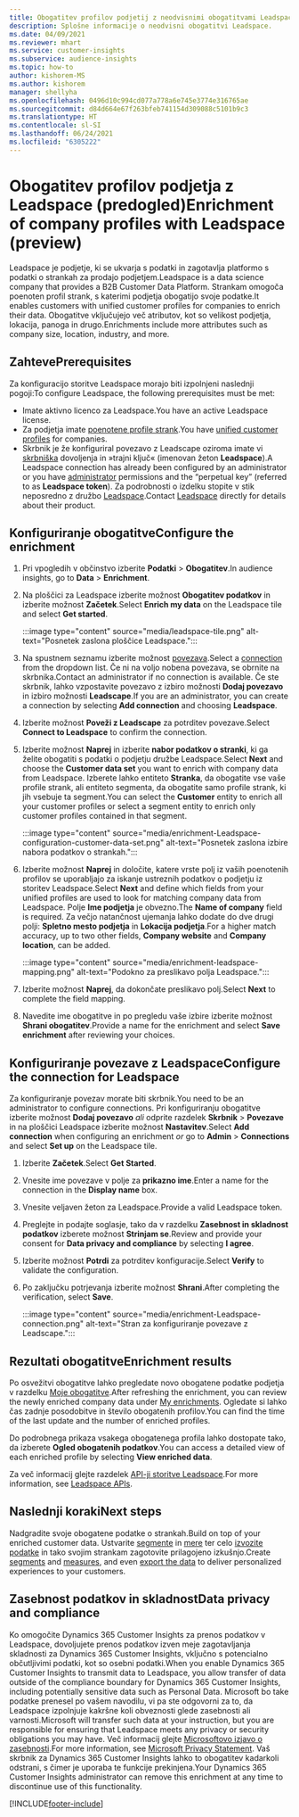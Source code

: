 ```yaml
---
title: Obogatitev profilov podjetij z neodvisnimi obogatitvami Leadspace
description: Splošne informacije o neodvisni obogatitvi Leadspace.
ms.date: 04/09/2021
ms.reviewer: mhart
ms.service: customer-insights
ms.subservice: audience-insights
ms.topic: how-to
author: kishorem-MS
ms.author: kishorem
manager: shellyha
ms.openlocfilehash: 0496d10c994cd077a778a6e745e3774e316765ae
ms.sourcegitcommit: d84d664e67f263bfeb741154d309088c5101b9c3
ms.translationtype: HT
ms.contentlocale: sl-SI
ms.lasthandoff: 06/24/2021
ms.locfileid: "6305222"
---
```

# <a name="enrichment-of-company-profiles-with-leadspace-preview"></a><span data-ttu-id="d1092-103">Obogatitev profilov podjetja z Leadspace (predogled)</span><span class="sxs-lookup"><span data-stu-id="d1092-103">Enrichment of company profiles with Leadspace (preview)</span></span>

<span data-ttu-id="d1092-104">Leadspace je podjetje, ki se ukvarja s podatki in zagotavlja platformo s podatki o strankah za prodajo podjetjem.</span><span class="sxs-lookup"><span data-stu-id="d1092-104">Leadspace is a data science company that provides a B2B Customer Data Platform.</span></span> <span data-ttu-id="d1092-105">Strankam omogoča poenoten profil strank, s katerimi podjetja obogatijo svoje podatke.</span><span class="sxs-lookup"><span data-stu-id="d1092-105">It enables customers with unified customer profiles for companies to enrich their data.</span></span> <span data-ttu-id="d1092-106">Obogatitve vključujejo več atributov, kot so velikost podjetja, lokacija, panoga in drugo.</span><span class="sxs-lookup"><span data-stu-id="d1092-106">Enrichments include more attributes such as company size, location, industry, and more.</span></span>

## <a name="prerequisites"></a><span data-ttu-id="d1092-107">Zahteve</span><span class="sxs-lookup"><span data-stu-id="d1092-107">Prerequisites</span></span>

<span data-ttu-id="d1092-108">Za konfiguracijo storitve Leadspace morajo biti izpolnjeni naslednji pogoji:</span><span class="sxs-lookup"><span data-stu-id="d1092-108">To configure Leadspace, the following prerequisites must be met:</span></span>

- <span data-ttu-id="d1092-109">Imate aktivno licenco za Leadspace.</span><span class="sxs-lookup"><span data-stu-id="d1092-109">You have an active Leadspace license.</span></span>
- <span data-ttu-id="d1092-110">Za podjetja imate [poenotene profile strank](customer-profiles.md).</span><span class="sxs-lookup"><span data-stu-id="d1092-110">You have [unified customer profiles](customer-profiles.md) for companies.</span></span>
- <span data-ttu-id="d1092-111">Skrbnik je že konfiguriral povezavo z Leadscape oziroma imate vi [skrbniška](permissions.md#administrator) dovoljenja in »trajni ključ« (imenovan žeton **Leadspace**).</span><span class="sxs-lookup"><span data-stu-id="d1092-111">A Leadspace connection has already been configured by an administrator or you have [administrator](permissions.md#administrator) permissions and the “perpetual key” (referred to as **Leadspace token**).</span></span> <span data-ttu-id="d1092-112">Za podrobnosti o izdelku stopite v stik neposredno z družbo [Leadspace](https://www.leadspace.com/products/leadspace-on-demand/).</span><span class="sxs-lookup"><span data-stu-id="d1092-112">Contact [Leadspace](https://www.leadspace.com/products/leadspace-on-demand/) directly for details about their product.</span></span>

## <a name="configure-the-enrichment"></a><span data-ttu-id="d1092-113">Konfiguriranje obogatitve</span><span class="sxs-lookup"><span data-stu-id="d1092-113">Configure the enrichment</span></span>

1. <span data-ttu-id="d1092-114">Pri vpogledih v občinstvo izberite **Podatki** > **Obogatitev**.</span><span class="sxs-lookup"><span data-stu-id="d1092-114">In audience insights, go to **Data** > **Enrichment**.</span></span>

1. <span data-ttu-id="d1092-115">Na ploščici za Leadspace izberite možnost **Obogatitev podatkov** in izberite možnost **Začetek**.</span><span class="sxs-lookup"><span data-stu-id="d1092-115">Select **Enrich my data** on the Leadspace tile and select **Get started**.</span></span>

   :::image type="content" source="media/leadspace-tile.png" alt-text="Posnetek zaslona ploščice Leadspace.":::

1. <span data-ttu-id="d1092-117">Na spustnem seznamu izberite možnost [povezava](connections.md).</span><span class="sxs-lookup"><span data-stu-id="d1092-117">Select a [connection](connections.md) from the dropdown list.</span></span> <span data-ttu-id="d1092-118">Če ni na voljo nobena povezava, se obrnite na skrbnika.</span><span class="sxs-lookup"><span data-stu-id="d1092-118">Contact an administrator if no connection is available.</span></span> <span data-ttu-id="d1092-119">Če ste skrbnik, lahko vzpostavite povezavo z izbiro možnosti **Dodaj povezavo** in izbiro možnosti **Leadscape**.</span><span class="sxs-lookup"><span data-stu-id="d1092-119">If you are an administrator, you can create a connection by selecting **Add connection** and choosing **Leadspace**.</span></span> 

1. <span data-ttu-id="d1092-120">Izberite možnost **Poveži z Leadscape** za potrditev povezave.</span><span class="sxs-lookup"><span data-stu-id="d1092-120">Select **Connect to Leadspace** to confirm the connection.</span></span>

1. <span data-ttu-id="d1092-121">Izberite možnost **Naprej** in izberite **nabor podatkov o stranki**, ki ga želite obogatiti s podatki o podjetju družbe Leadspace.</span><span class="sxs-lookup"><span data-stu-id="d1092-121">Select **Next** and choose the **Customer data set** you want to enrich with company data from Leadspace.</span></span> <span data-ttu-id="d1092-122">Izberete lahko entiteto **Stranka**, da obogatite vse vaše profile strank, ali entiteto segmenta, da obogatite samo profile strank, ki jih vsebuje ta segment.</span><span class="sxs-lookup"><span data-stu-id="d1092-122">You can select the **Customer** entity to enrich all your customer profiles or select a segment entity to enrich only customer profiles contained in that segment.</span></span>

    :::image type="content" source="media/enrichment-Leadspace-configuration-customer-data-set.png" alt-text="Posnetek zaslona izbire nabora podatkov o strankah.":::

1. <span data-ttu-id="d1092-124">Izberite možnost **Naprej** in določite, katere vrste polj iz vaših poenotenih profilov se uporabljajo za iskanje ustreznih podatkov o podjetju iz storitev Leadspace.</span><span class="sxs-lookup"><span data-stu-id="d1092-124">Select **Next** and define which fields from your unified profiles are used to look for matching company data from Leadspace.</span></span> <span data-ttu-id="d1092-125">Polje **Ime podjetja** je obvezno.</span><span class="sxs-lookup"><span data-stu-id="d1092-125">The **Name of company** field is required.</span></span> <span data-ttu-id="d1092-126">Za večjo natančnost ujemanja lahko dodate do dve drugi polji: **Spletno mesto podjetja** in **Lokacija podjetja**.</span><span class="sxs-lookup"><span data-stu-id="d1092-126">For a higher match accuracy, up to two other fields, **Company website** and **Company location**, can be added.</span></span>

   :::image type="content" source="media/enrichment-leadspace-mapping.png" alt-text="Podokno za preslikavo polja Leadspace.":::

1. <span data-ttu-id="d1092-128">Izberite možnost **Naprej**, da dokončate preslikavo polj.</span><span class="sxs-lookup"><span data-stu-id="d1092-128">Select **Next** to complete the field mapping.</span></span>

1. <span data-ttu-id="d1092-129">Navedite ime obogatitve in po pregledu vaše izbire izberite možnost **Shrani obogatitev**.</span><span class="sxs-lookup"><span data-stu-id="d1092-129">Provide a name for the enrichment and select **Save enrichment** after reviewing your choices.</span></span>


## <a name="configure-the-connection-for-leadspace"></a><span data-ttu-id="d1092-130">Konfiguriranje povezave z Leadspace</span><span class="sxs-lookup"><span data-stu-id="d1092-130">Configure the connection for Leadspace</span></span> 

<span data-ttu-id="d1092-131">Za konfiguriranje povezav morate biti skrbnik.</span><span class="sxs-lookup"><span data-stu-id="d1092-131">You need to be an administrator to configure connections.</span></span> <span data-ttu-id="d1092-132">Pri konfiguriranju obogatitve izberite možnost **Dodaj povezavo** *ali* odprite razdelek **Skrbnik** > **Povezave** in na ploščici Leadspace izberite možnost **Nastavitev**.</span><span class="sxs-lookup"><span data-stu-id="d1092-132">Select **Add connection** when configuring an enrichment *or* go to **Admin** > **Connections** and select **Set up** on the Leadspace tile.</span></span>

1. <span data-ttu-id="d1092-133">Izberite **Začetek**.</span><span class="sxs-lookup"><span data-stu-id="d1092-133">Select **Get Started**.</span></span> 

1. <span data-ttu-id="d1092-134">Vnesite ime povezave v polje za **prikazno ime**.</span><span class="sxs-lookup"><span data-stu-id="d1092-134">Enter a name for the connection in the **Display name** box.</span></span>

1. <span data-ttu-id="d1092-135">Vnesite veljaven žeton za Leadspace.</span><span class="sxs-lookup"><span data-stu-id="d1092-135">Provide a valid Leadspace token.</span></span>

1. <span data-ttu-id="d1092-136">Preglejte in podajte soglasje, tako da v razdelku **Zasebnost in skladnost podatkov** izberete možnost **Strinjam se**.</span><span class="sxs-lookup"><span data-stu-id="d1092-136">Review and provide your consent for **Data privacy and compliance** by selecting **I agree**.</span></span>

1. <span data-ttu-id="d1092-137">Izberite možnost **Potrdi** za potrditev konfiguracije.</span><span class="sxs-lookup"><span data-stu-id="d1092-137">Select **Verify** to validate the configuration.</span></span>

1. <span data-ttu-id="d1092-138">Po zaključku potrjevanja izberite možnost **Shrani**.</span><span class="sxs-lookup"><span data-stu-id="d1092-138">After completing the verification, select **Save**.</span></span>
   
   :::image type="content" source="media/enrichment-Leadspace-connection.png" alt-text="Stran za konfiguriranje povezave z Leadscape.":::

## <a name="enrichment-results"></a><span data-ttu-id="d1092-140">Rezultati obogatitve</span><span class="sxs-lookup"><span data-stu-id="d1092-140">Enrichment results</span></span>

<span data-ttu-id="d1092-141">Po osvežitvi obogatitve lahko pregledate novo obogatene podatke podjetja v razdelku [Moje obogatitve](enrichment-hub.md).</span><span class="sxs-lookup"><span data-stu-id="d1092-141">After refreshing the enrichment, you can review the newly enriched company data under [My enrichments](enrichment-hub.md).</span></span> <span data-ttu-id="d1092-142">Ogledate si lahko čas zadnje posodobitve in število obogatenih profilov.</span><span class="sxs-lookup"><span data-stu-id="d1092-142">You can find the time of the last update and the number of enriched profiles.</span></span>

<span data-ttu-id="d1092-143">Do podrobnega prikaza vsakega obogatenega profila lahko dostopate tako, da izberete **Ogled obogatenih podatkov**.</span><span class="sxs-lookup"><span data-stu-id="d1092-143">You can access a detailed view of each enriched profile by selecting **View enriched data**.</span></span>

<span data-ttu-id="d1092-144">Za več informacij glejte razdelek [API-ji storitve Leadspace](https://support.leadspace.com/hc/en-us/sections/201997649-API).</span><span class="sxs-lookup"><span data-stu-id="d1092-144">For more information, see [Leadspace APIs](https://support.leadspace.com/hc/en-us/sections/201997649-API).</span></span>

## <a name="next-steps"></a><span data-ttu-id="d1092-145">Naslednji koraki</span><span class="sxs-lookup"><span data-stu-id="d1092-145">Next steps</span></span>

<span data-ttu-id="d1092-146">Nadgradite svoje obogatene podatke o strankah.</span><span class="sxs-lookup"><span data-stu-id="d1092-146">Build on top of your enriched customer data.</span></span> <span data-ttu-id="d1092-147">Ustvarite [segmente](segments.md) in [mere](measures.md) ter celo [izvozite podatke](export-destinations.md) in tako svojim strankam zagotovite prilagojeno izkušnjo.</span><span class="sxs-lookup"><span data-stu-id="d1092-147">Create [segments](segments.md) and [measures](measures.md), and even [export the data](export-destinations.md) to deliver personalized experiences to your customers.</span></span>

## <a name="data-privacy-and-compliance"></a><span data-ttu-id="d1092-148">Zasebnost podatkov in skladnost</span><span class="sxs-lookup"><span data-stu-id="d1092-148">Data privacy and compliance</span></span>

<span data-ttu-id="d1092-149">Ko omogočite Dynamics 365 Customer Insights za prenos podatkov v Leadspace, dovoljujete prenos podatkov izven meje zagotavljanja skladnosti za Dynamics 365 Customer Insights, vključno s potencialno občutljivimi podatki, kot so osebni podatki.</span><span class="sxs-lookup"><span data-stu-id="d1092-149">When you enable Dynamics 365 Customer Insights to transmit data to Leadspace, you allow transfer of data outside of the compliance boundary for Dynamics 365 Customer Insights, including potentially sensitive data such as Personal Data.</span></span> <span data-ttu-id="d1092-150">Microsoft bo take podatke prenesel po vašem navodilu, vi pa ste odgovorni za to, da Leadspace izpolnjuje kakršne koli obveznosti glede zasebnosti ali varnosti.</span><span class="sxs-lookup"><span data-stu-id="d1092-150">Microsoft will transfer such data at your instruction, but you are responsible for ensuring that Leadspace meets any privacy or security obligations you may have.</span></span> <span data-ttu-id="d1092-151">Več informacij glejte [Microsoftovo izjavo o zasebnosti](https://go.microsoft.com/fwlink/?linkid=396732).</span><span class="sxs-lookup"><span data-stu-id="d1092-151">For more information, see [Microsoft Privacy Statement](https://go.microsoft.com/fwlink/?linkid=396732).</span></span>
<span data-ttu-id="d1092-152">Vaš skrbnik za Dynamics 365 Customer Insights lahko to obogatitev kadarkoli odstrani, s čimer je uporaba te funkcije prekinjena.</span><span class="sxs-lookup"><span data-stu-id="d1092-152">Your Dynamics 365 Customer Insights administrator can remove this enrichment at any time to discontinue use of this functionality.</span></span>


[!INCLUDE[footer-include](../includes/footer-banner.md)]
